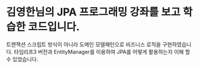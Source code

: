 # 김영한님의 JPA 프로그래밍 강좌를 보고 학습한 코드입니다.

트랜잭션 스크립트 방식이 아니라 도메인 모델패턴으로 비즈니스 로직을 구현하였습니다.
타임리프3 버전과  EntityManager를 이용하여 JPA를 어떻게 활용하는지 이해 할 수 있었습니다. 
